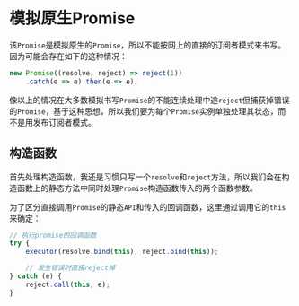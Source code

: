 # 模拟原生Promise

该`Promise`是模拟原生的`Promise`，所以不能按网上的直接的订阅者模式来书写。因为可能会存在如下的这种情况：

```js
new Promise((resolve, reject) => reject(1))
    .catch(e => e).then(e => e);
```

像以上的情况在大多数模拟书写`Promise`的不能连续处理中途`reject`但捕获掉错误的`Promise`，基于这种思想，所以我们要为每个`Promise`实例单独处理其状态，而不是用发布订阅者模式。

## 构造函数

首先处理构造函数，我还是习惯只写一个`resolve`和`reject`方法，所以我们会在构造函数上的静态方法中同时处理`Promise`构造函数传入的两个函数参数。

为了区分直接调用`Promise`的静态`API`和传入的回调函数，这里通过调用它的`this`来确定：

```js
// 执行promise的回调函数
try {
    executor(resolve.bind(this), reject.bind(this));

    // 发生错误时直接reject掉
} catch (e) {
    reject.call(this, e);
}
```
